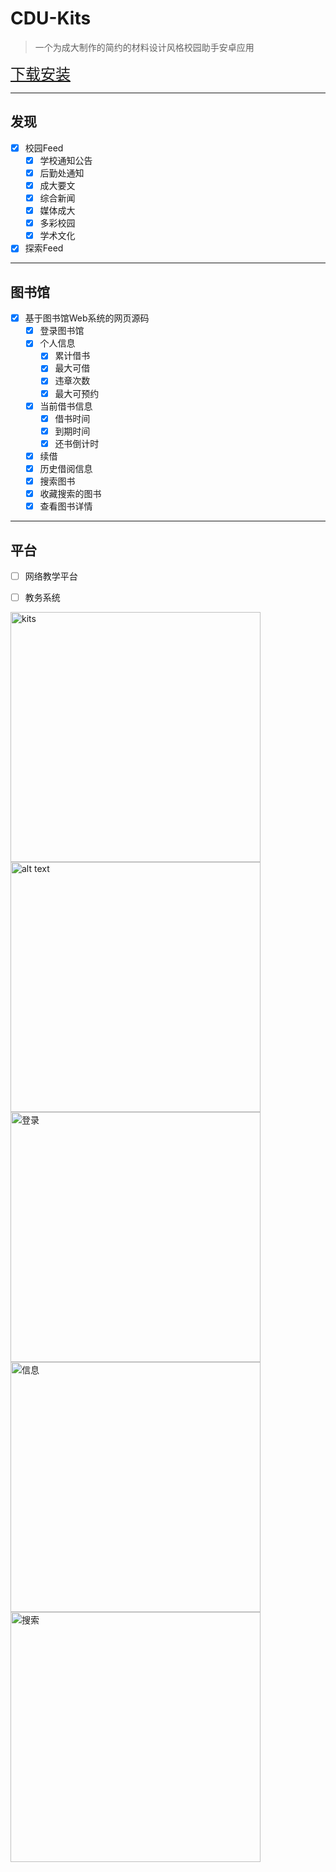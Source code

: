 
# CDU-Kits

> 一个为成大制作的简约的材料设计风格校园助手安卓应用 

<a href="http://ovf9kxblp.bkt.clouddn.com/apk/cdu-kits-release.apk" style="font-size:24px; ">下载安装</a>

---

## 发现

- [x] 校园Feed
    - [x] 学校通知公告
    - [x] 后勤处通知
    - [x] 成大要文
    - [x] 综合新闻
    - [x] 媒体成大
    - [x] 多彩校园
    - [x] 学术文化
- [x] 探索Feed

---

## 图书馆

- [x] 基于图书馆Web系统的网页源码
    - [x] 登录图书馆        
    - [x] 个人信息
        - [x] 累计借书
        - [x] 最大可借
        - [x] 违章次数
        - [x] 最大可预约
    - [x] 当前借书信息
        - [x] 借书时间
        - [x] 到期时间
        - [x] 还书倒计时
    - [x] 续借
    - [x] 历史借阅信息
    - [x] 搜索图书
    - [x] 收藏搜索的图书
    - [x] 查看图书详情	

---

## 平台

- [ ] 网络教学平台
- [ ] 教务系统


<img src="http://7xu0oh.com2.z0.glb.qiniucdn.com/18-5-14/15449801.jpg"  alt="kits" width="400">    
<img src="http://7xu0oh.com2.z0.glb.qiniucdn.com/18-5-14/51982856.jpg" alt="alt text" width="400">
<img alt="登录" src="http://7xu0oh.com2.z0.glb.qiniucdn.com/18-5-14/5998873.jpg" width="400">
<img alt="信息" src="http://7xu0oh.com2.z0.glb.qiniucdn.com/18-5-14/37306154.jpg" width="400">
<img alt="搜索" src="http://7xu0oh.com2.z0.glb.qiniucdn.com/18-5-14/61191243.jpg" width="400">